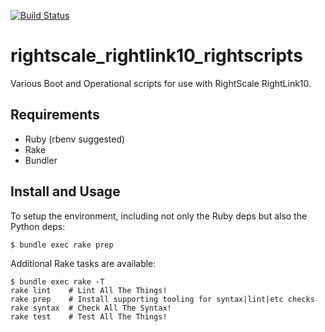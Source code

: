 [![Build Status](https://travis-ci.org/Nextdoor/rightscale_rightlink10_rightscripts.svg?branch=master)](https://travis-ci.org/Nextdoor/rightscale_rightlink10_rightscripts)

# rightscale_rightlink10_rightscripts

Various Boot and Operational scripts for use with RightScale RightLink10.

## Requirements

* Ruby (rbenv suggested)
* Rake
* Bundler

## Install and Usage

To setup the environment, including not only the Ruby deps but also the
Python deps:

```ShellSession
$ bundle exec rake prep
```

Additional Rake tasks are available:

```ShellSession
$ bundle exec rake -T
rake lint    # Lint All The Things!
rake prep    # Install supporting tooling for syntax|lint|etc checks
rake syntax  # Check All The Syntax!
rake test    # Test All The Things!
```
